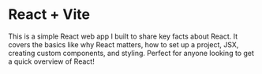 # React + Vite
This is a simple React web app I built to share key facts about React. It covers the basics like why React matters, how to set up a project, JSX, creating custom components, and styling. Perfect for anyone looking to get a quick overview of React!

